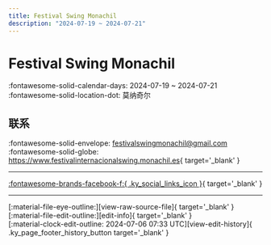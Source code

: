 ```yaml
---
title: Festival Swing Monachil
description: "2024-07-19 ~ 2024-07-21"
---
```


# Festival Swing Monachil 

:fontawesome-solid-calendar-days: 2024-07-19 ~ 2024-07-21  
:fontawesome-solid-location-dot: 莫纳奇尔  

## 联系

:fontawesome-solid-envelope: <festivalswingmonachil@gmail.com>  
:fontawesome-solid-globe: <https://www.festivalinternacionalswing.monachil.es>{ target='_blank' }  

---

 [:fontawesome-brands-facebook-f:{ .ky_social_links_icon }](https://www.facebook.com/FestivaldeSwingMonachil){ target='_blank' }

---

<div class="ky_page_footer" markdown>
<div class="ky_page_footer_trailing" markdown="span">
[:material-file-eye-outline:][view-raw-source-file]{ target='_blank' }
[:material-file-edit-outline:][edit-info]{ target='_blank' }
</div>
<div class="ky_page_footer_leading" markdown="span">
[:material-clock-edit-outline: 2024-07-06 07:33 UTC][view-edit-history]{ .ky_page_footer_history_button target='_blank' }
</div>
</div>

[view-raw-source-file]: https://github.com/swingdance/events/blob/main/2024/es_ES/festival-swing-monachil-2024.json "查看原始源文件"
[edit-info]: https://github.com/swingdance/events/issues/new?assignees=&labels=update+event&projects=&template=03-update_entity.yml&title=%5B2024%2Fes_ES%5D%20Update%20Event%3A%20Festival%20Swing%20Monachil&region=es_ES&year=2024&id=festival-swing-monachil-2024&name=Festival%20Swing%20Monachil&org_id= "编辑信息"

[view-edit-history]: https://github.com/swingdance/events/commits/main/2024/es_ES/festival-swing-monachil-2024.json "查看编辑历史"
